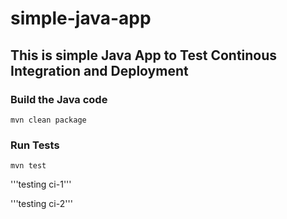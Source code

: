 # simple-java-app
## This is simple Java App to Test Continous Integration and Deployment

### Build the Java code
```mvn clean package```

### Run Tests
```mvn test```


'''testing ci-1'''

'''testing ci-2'''